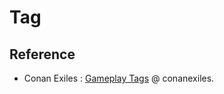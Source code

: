 # Tag

## Reference

- Conan Exiles : [Gameplay Tags](https://www.conanexiles.com/wp-content/wiki/3321823233.html) @ conanexiles.
